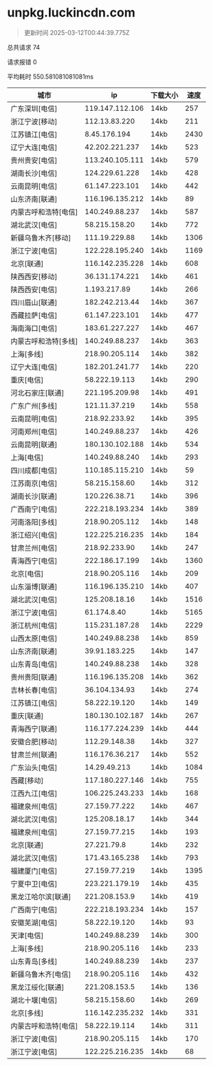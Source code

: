 
  # unpkg.luckincdn.com

  > 更新时间 2025-03-12T00:44:39.775Z
  
  总共请求 74

  请求报错 0

  平均耗时 550.581081081081ms

|城市|ip|下载大小|速度|
|-----|----------|---|---|
|广东深圳[电信]|119.147.112.106|14kb|257|
|浙江宁波[移动]|112.13.83.220|14kb|211|
|江苏镇江[电信]|8.45.176.194|14kb|2430|
|辽宁大连[电信]|42.202.221.237|14kb|523|
|贵州贵安[电信]|113.240.105.111|14kb|579|
|湖南长沙[电信]|124.229.61.228|14kb|428|
|云南昆明[电信]|61.147.223.101|14kb|442|
|山东济南[联通]|116.196.135.212|14kb|89|
|内蒙古呼和浩特[电信]|140.249.88.237|14kb|587|
|湖北武汉[电信]|58.215.158.20|14kb|772|
|新疆乌鲁木齐[移动]|111.19.229.88|14kb|1306|
|浙江宁波[电信]|122.228.195.240|14kb|1169|
|北京[联通]|116.142.235.228|14kb|608|
|陕西西安[移动]|36.131.174.221|14kb|461|
|陕西西安[电信]|1.193.217.89|14kb|266|
|四川眉山[联通]|182.242.213.44|14kb|367|
|西藏拉萨[电信]|61.147.223.101|14kb|477|
|海南海口[电信]|183.61.227.227|14kb|467|
|内蒙古呼和浩特[多线]|140.249.88.237|14kb|363|
|上海[多线]|218.90.205.114|14kb|382|
|辽宁大连[电信]|182.201.241.77|14kb|220|
|重庆[电信]|58.222.19.113|14kb|290|
|河北石家庄[联通]|221.195.209.98|14kb|491|
|广东广州[多线]|121.11.37.219|14kb|558|
|云南昆明[电信]|218.92.233.92|14kb|395|
|河南郑州[电信]|140.249.88.237|14kb|426|
|云南昆明[联通]|180.130.102.188|14kb|534|
|上海[电信]|140.249.88.240|14kb|293|
|四川成都[电信]|110.185.115.210|14kb|59|
|江苏南京[电信]|58.215.158.60|14kb|312|
|湖南长沙[联通]|120.226.38.71|14kb|396|
|广西南宁[电信]|222.218.193.234|14kb|389|
|河南洛阳[多线]|218.90.205.112|14kb|148|
|浙江绍兴[电信]|122.225.216.235|14kb|184|
|甘肃兰州[电信]|218.92.233.90|14kb|247|
|青海西宁[电信]|222.186.17.199|14kb|1360|
|北京[电信]|218.90.205.116|14kb|209|
|山东淄博[联通]|116.196.135.210|14kb|407|
|湖北武汉[电信]|125.208.18.16|14kb|1516|
|浙江宁波[电信]|61.174.8.40|14kb|5165|
|浙江杭州[电信]|115.231.187.28|14kb|2229|
|山西太原[电信]|140.249.88.238|14kb|859|
|山东济南[联通]|39.91.183.225|14kb|147|
|山东青岛[电信]|140.249.88.238|14kb|328|
|贵州贵阳[联通]|116.196.135.208|14kb|362|
|吉林长春[电信]|36.104.134.93|14kb|274|
|江苏镇江[电信]|58.222.19.120|14kb|149|
|重庆[联通]|180.130.102.187|14kb|267|
|青海西宁[联通]|116.177.224.239|14kb|444|
|安徽合肥[移动]|112.29.148.38|14kb|327|
|甘肃兰州[联通]|116.176.36.217|14kb|552|
|广东汕头[电信]|14.29.49.213|14kb|1084|
|西藏[移动]|117.180.227.146|14kb|755|
|江西九江[电信]|106.225.243.233|14kb|168|
|福建泉州[电信]|27.159.77.222|14kb|467|
|湖北武汉[电信]|125.208.18.17|14kb|344|
|福建泉州[电信]|27.159.77.215|14kb|193|
|北京[联通]|27.221.79.8|14kb|232|
|湖北武汉[电信]|171.43.165.238|14kb|793|
|福建厦门[电信]|27.159.77.219|14kb|1395|
|宁夏中卫[电信]|223.221.179.19|14kb|435|
|黑龙江哈尔滨[联通]|221.208.153.9|14kb|419|
|广西南宁[电信]|222.218.193.234|14kb|157|
|安徽芜湖[电信]|58.222.19.120|14kb|93|
|天津[电信]|140.249.88.239|14kb|300|
|上海[多线]|218.90.205.116|14kb|233|
|山东青岛[多线]|140.249.88.239|14kb|237|
|新疆乌鲁木齐[电信]|218.90.205.116|14kb|432|
|黑龙江绥化[联通]|221.208.153.5|14kb|136|
|湖北十堰[电信]|58.215.158.60|14kb|269|
|北京[多线]|116.142.235.232|14kb|331|
|内蒙古呼和浩特[电信]|58.222.19.114|14kb|311|
|浙江宁波[电信]|218.90.205.115|14kb|170|
|浙江宁波[电信]|122.225.216.235|14kb|68|

  